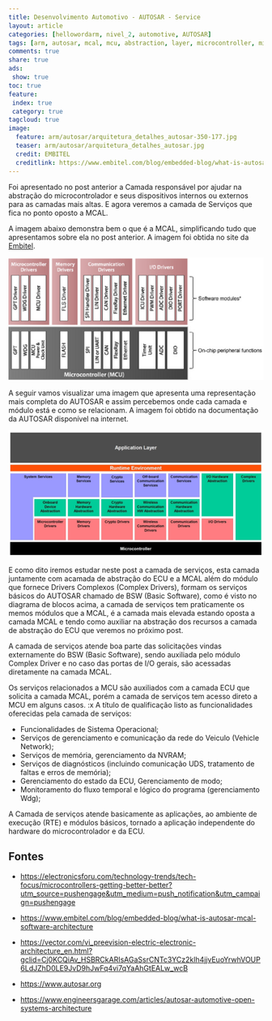 ```yaml
---
title: Desenvolvimento Automotivo - AUTOSAR - Service
layout: article
categories: [hellowordarm, nivel_2, automotive, AUTOSAR]
tags: [arm, autosar, mcal, mcu, abstraction, layer, microcontroller, microcontrolador, abstração, camada, serviços, service, ecu]
comments: true
share: true
ads:
 show: true
toc: true
feature:
 index: true
 category: true
tagcloud: true
image:
  feature: arm/autosar/arquitetura_detalhes_autosar-350-177.jpg
  teaser: arm/autosar/arquitetura_detalhes_autosar.jpg
  credit: EMBITEL
  creditlink: https://www.embitel.com/blog/embedded-blog/what-is-autosar-mcal-software-architecture
---
```


Foi apresentado no post anterior a Camada responsável por ajudar na abstração do microcontrolador e seus dispositivos internos ou externos para as camadas mais altas. E agora veremos a camada de Serviços que fica no ponto oposto a MCAL.

<!--more-->

A imagem abaixo demonstra bem o que é a MCAL, simplificando tudo que apresentamos sobre ela no post anterior. A imagem foi obtida no site da [Embitel](www.embitel.com).

![Autosar MCAL Software](/images/arm/autosar/autosar-mcal-software.png)

A seguir vamos visualizar uma imagem que apresenta uma representação mais completa do AUTOSAR e assim percebemos onde cada camada e módulo está e como se relacionam. A imagem foi obtido na documentação da AUTOSAR disponível na internet.

![Arquitetura em módulos e camadas do AUTOSAR](/images/arm/autosar/arquitetura_detalhes_autosar.jpg)

E como dito iremos estudar neste post a camada de serviços, esta camada juntamente com acamada de abstração do ECU e a MCAL além do módulo que fornece Drivers Complexos (Complex Drivers), formam os serviços básicos do AUTOSAR chamado de BSW (Basic Software), como é visto no diagrama de blocos acima, a camada de serviços tem praticamente os memos módulos que a MCAL, é a camada mais elevada estando oposta a camada MCAL e tendo como auxiliar na abstração dos recursos a camada de abstração do ECU que veremos no próximo post.

A camada de serviços atende boa parte das solicitações vindas externamente do BSW (Basic Software), sendo auxiliada pelo módulo Complex Driver e no caso das portas de I/O gerais, são acessadas diretamente na camada MCAL.

Os serviços relacionados a MCU são auxiliados com a camada ECU que solicita a camada MCAL, porém a camada de serviços tem acesso direto a MCU em alguns casos.
:x
A título de qualificação listo as funcionalidades oferecidas pela camada de serviços:

 * Funcionalidades de Sistema Operacional;
 * Serviços de gerenciamento e comunicação da rede do Veiculo (Vehicle Network);
 * Serviços de memória, gerenciamento da NVRAM;
 * Serviços de diagnósticos (incluindo comunicação UDS, tratamento de faltas e erros de memória);
 * Gerenciamento do estado da ECU, Gerenciamento de modo;
 * Monitoramento do fluxo temporal e lógico do programa (gerenciamento Wdg);
 
A Camada de serviços atende basicamente as aplicações, ao ambiente de execução (RTE) e módulos básicos, tornado a aplicação independente do hardware do microcontrolador e da ECU.

## Fontes

* https://electronicsforu.com/technology-trends/tech-focus/microcontrollers-getting-better-better?utm_source=pushengage&utm_medium=push_notification&utm_campaign=pushengage

* https://www.embitel.com/blog/embedded-blog/what-is-autosar-mcal-software-architecture

* https://vector.com/vi_preevision-electric-electronic-architecture_en.html?gclid=Cj0KCQiAv_HSBRCkARIsAGaSsrCNTc3YCz2klh4jjvEuoYrwhVOUP6LdJZhD0LE9JvD9hJwFq4vi7qYaAhGtEALw_wcB

* https://www.autosar.org

* https://www.engineersgarage.com/articles/autosar-automotive-open-systems-architecture